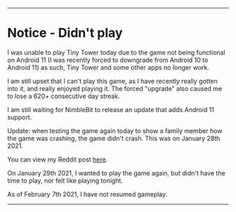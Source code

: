 
***

# Notice - Didn't play

I was unable to play Tiny Tower today due to the game not being functional on Android 11 (I was recently forced to downgrade from Android 10 to Android 11) as such, Tiny Tower and some other apps no longer work.

I am still upset that I can't play this game, as I have recently really gotten into it, and really enjoyed playing it. The forced "upgrade" also caused me to lose a 620+ consecutive day streak.

I am still waiting for NimbleBit to release an update that adds Android 11 support.

Update: when testing the game again today to show a family member how the game was crashing, the game didn't crash. This was on January 28th 2021. 

You can view my Reddit post [here](https://www.reddit.com/r/tinytower/comments/l6q10r/android_11_game_no_longer_loads_immediate_crash/).

On January 29th 2021, I wanted to play the game again, but didn't have the time to play, nor felt like playing tonight.

As of February 7th 2021, I have not resumed gameplay.

***
